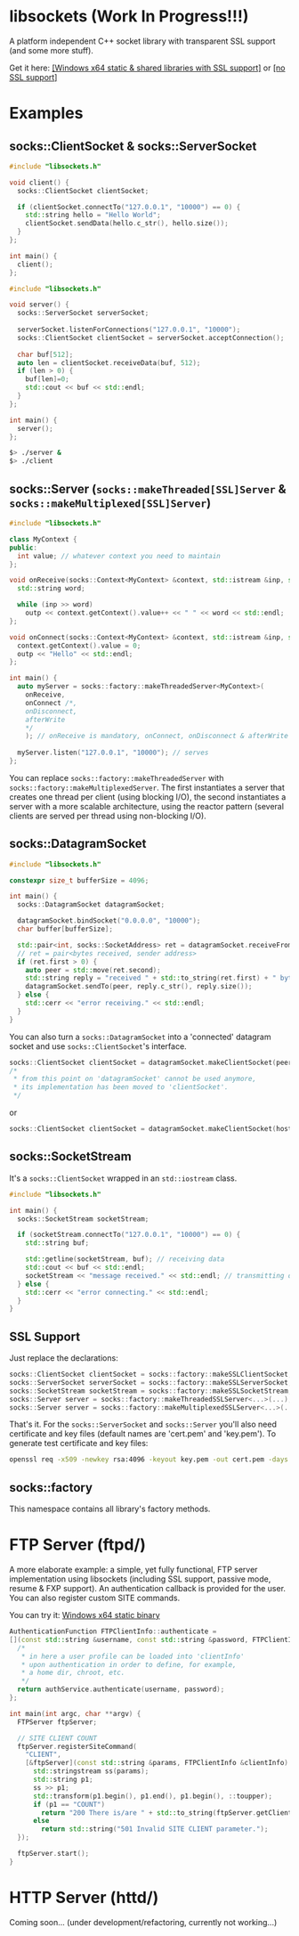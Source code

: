 # libsockets (Work In Progress!!!)
A platform independent C++ socket library with transparent SSL support (and some more stuff).

Get it here: [[Windows x64 static & shared libraries with SSL support]](https://github.com/rpvelloso/libsockets/raw/master/libsockets-mingw64-ssl.zip) or [[no SSL support]](https://github.com/rpvelloso/libsockets/raw/master/libsockets-mingw64-nossl.zip)


# Examples
## socks::ClientSocket & socks::ServerSocket
```cpp
#include "libsockets.h"

void client() {
  socks::ClientSocket clientSocket;

  if (clientSocket.connectTo("127.0.0.1", "10000") == 0) {
    std::string hello = "Hello World";
    clientSocket.sendData(hello.c_str(), hello.size());
  }
};

int main() {
  client();
};
```

```cpp
#include "libsockets.h"

void server() {
  socks::ServerSocket serverSocket;
  
  serverSocket.listenForConnections("127.0.0.1", "10000");
  socks::ClientSocket clientSocket = serverSocket.acceptConnection();
  
  char buf[512];
  auto len = clientSocket.receiveData(buf, 512);
  if (len > 0) {
    buf[len]=0;
    std::cout << buf << std::endl;
  }
};

int main() {
  server();
};
```

```sh
$> ./server &
$> ./client
```

## socks::Server (`socks::makeThreaded[SSL]Server` & `socks::makeMultiplexed[SSL]Server`)
```cpp
#include "libsockets.h"

class MyContext {
public:
  int value; // whatever context you need to maintain
};

void onReceive(socks::Context<MyContext> &context, std::istream &inp, std::ostream &outp) {
  std::string word;

  while (inp >> word)
    outp << context.getContext().value++ << " " << word << std::endl;
};

void onConnect(socks::Context<MyContext> &context, std::istream &inp, std::ostream &outp) {
  context.getContext().value = 0;
  outp << "Hello" << std::endl;
};

int main() {
  auto myServer = socks::factory::makeThreadedServer<MyContext>(
    onReceive,
    onConnect /*,
    onDisconnect,
    afterWrite
    */
    ); // onReceive is mandatory, onConnect, onDisconnect & afterWrite are optional
    
  myServer.listen("127.0.0.1", "10000"); // serves
};
```
You can replace `socks::factory::makeThreadedServer` with `socks::factory::makeMultiplexedServer`. The first instantiates a server that creates one thread per client (using blocking I/O), the second instantiates a server with a more scalable architecture, using the reactor pattern (several clients are served per thread using non-blocking I/O).

## socks::DatagramSocket
```cpp
#include "libsockets.h"

constexpr size_t bufferSize = 4096;

int main() {
  socks::DatagramSocket datagramSocket;

  datagramSocket.bindSocket("0.0.0.0", "10000");
  char buffer[bufferSize];

  std::pair<int, socks::SocketAddress> ret = datagramSocket.receiveFrom(buffer, bufferSize);
  // ret = pair<bytes received, sender address>
  if (ret.first > 0) {
    auto peer = std::move(ret.second);
    std::string reply = "received " + std::to_string(ret.first) + " bytes";
    datagramSocket.sendTo(peer, reply.c_str(), reply.size());
  } else {
    std::cerr << "error receiving." << std::endl;
  }
}
```
You can also turn a `socks::DatagramSocket` into a 'connected' datagram socket and use `socks::ClientSocket`'s interface.
```cpp
socks::ClientSocket clientSocket = datagramSocket.makeClientSocket(peer); 
/* 
 * from this point on 'datagramSocket' cannot be used anymore,
 * its implementation has been moved to 'clientSocket'.
 */
```
or
```cpp
socks::ClientSocket clientSocket = datagramSocket.makeClientSocket(host, port); // same here
```

## socks::SocketStream
It's a `socks::ClientSocket` wrapped in an `std::iostream` class.
```cpp
#include "libsockets.h"

int main() {
  socks::SocketStream socketStream;

  if (socketStream.connectTo("127.0.0.1", "10000") == 0) {
    std::string buf;

    std::getline(socketStream, buf); // receiving data
    std::cout << buf << std::endl;
    socketStream << "message received." << std::endl; // transmitting data
  } else {
    std::cerr << "error connecting." << std::endl;
  }
}
```

## SSL Support
Just replace the declarations:
```cpp
socks::ClientSocket clientSocket = socks::factory::makeSSLClientSocket;
socks::ServerSocket serverSocket = socks::factory::makeSSLServerSocket;
socks::SocketStream socketStream = socks::factory::makeSSLSocketStream;
socks::Server server = socks::factory::makeThreadedSSLServer<...>(...);
socks::Server server = socks::factory::makeMultiplexedSSLServer<...>(...);
```
That's it. For the `socks::ServerSocket` and `socks::Server` you'll also need certificate and key files (default names are 'cert.pem' and 'key.pem').
To generate test certificate and key files: 
```sh
openssl req -x509 -newkey rsa:4096 -keyout key.pem -out cert.pem -days 365 -nodes
```

## socks::factory
This namespace contains all library's factory methods.
# FTP Server (ftpd/)
A more elaborate example: a simple, yet fully functional, FTP server implementation using libsockets (including SSL support, passive mode, resume & FXP support). 
An authentication callback is provided for the user. You can also register custom SITE commands.

You can try it: [Windows x64 static binary](https://github.com/rpvelloso/libsockets/raw/master/ftpd-mingw64-static.zip)

```cpp
AuthenticationFunction FTPClientInfo::authenticate =
[](const std::string &username, const std::string &password, FTPClientInfo& clientInfo) {
  /*
   * in here a user profile can be loaded into 'clientInfo'
   * upon authentication in order to define, for example,
   * a home dir, chroot, etc.
   */
  return authService.authenticate(username, password);
};

int main(int argc, char **argv) {
  FTPServer ftpServer;

  // SITE CLIENT COUNT
  ftpServer.registerSiteCommand(
    "CLIENT", 
    [&ftpServer](const std::string &params, FTPClientInfo &clientInfo) {
      std::stringstream ss(params);
      std::string p1;
      ss >> p1;
      std::transform(p1.begin(), p1.end(), p1.begin(), ::toupper);
      if (p1 == "COUNT")
        return "200 There is/are " + std::to_string(ftpServer.getClientCount()) + " client(s) online.";
      else
        return std::string("501 Invalid SITE CLIENT parameter.");
  });

  ftpServer.start();
}
```
# HTTP Server (httd/)
Coming soon...
(under development/refactoring, currently not working...)
